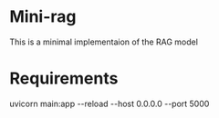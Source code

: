 # Mini-rag 

This is a minimal implementaion of the RAG model 

# Requirements 

uvicorn main:app --reload --host 0.0.0.0 --port 5000

